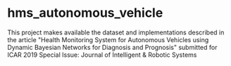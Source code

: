 # hms_autonomous_vehicle
This project makes available the dataset and implementations described in the article "Health Monitoring System for Autonomous Vehicles using Dynamic Bayesian Networks for Diagnosis and Prognosis" submitted for ICAR 2019 Special Issue: Journal of Intelligent &amp; Robotic Systems
